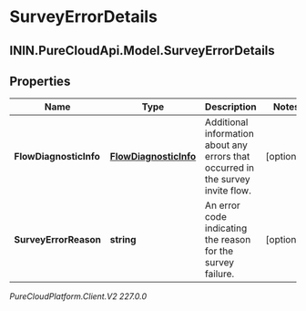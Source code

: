 # SurveyErrorDetails

## ININ.PureCloudApi.Model.SurveyErrorDetails

## Properties

|Name | Type | Description | Notes|
|------------ | ------------- | ------------- | -------------|
| **FlowDiagnosticInfo** | [**FlowDiagnosticInfo**](FlowDiagnosticInfo) | Additional information about any errors that occurred in the survey invite flow. | [optional] |
| **SurveyErrorReason** | **string** | An error code indicating the reason for the survey failure. | [optional] |



_PureCloudPlatform.Client.V2 227.0.0_
